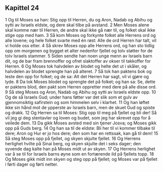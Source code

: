 ## Kapittel 24

1 Og til Moses sa han: Stig opp til Herren, du og Aron, Nadab og Abihu og sytti av Israels eldste, og dere skal tilbe på avstand.
2 Men Moses alene skal komme nær til Herren, de andre skal ikke gå nær til, og folket skal ikke stige opp med ham.
3 Så kom Moses og forkynte folket alle Herrens ord og alle lovene; og hele folket svarte med én røst: Alle de ord Herren har talt, vil vi holde oss etter.
4 Så skrev Moses opp alle Herrens ord, og han sto tidlig opp om morgenen og bygget et alter nedenfor fjellet og tolv støtter for de tolv Israels stammer.
5 Siden sendte han noen unge menn av Israels barn dit, og de bar fram brennoffer og ofret slaktoffer av okser til takkoffer for Herren.
6 Og Moses tok halvdelen av blodet og helte det ut i skåler, og halvdelen av blodet sprengte han på alteret.
7 Så tok han paktens bok og leste den opp for folket; og de sa: Alt det Herren har sagt, vil vi gjøre og lyde.
8 Da tok Moses blodet og sprengte det på folket; og han sa: Se, dette er paktens blod, den pakt som Herren oppretter med dere på alle disse ord.
9 Så steg Moses og Aron, Nadab og Abihu og sytti av Israels eldste opp.
10 Og de så Israels Gud; under hans føtter var det slik som et gulv av gjennomsiktig safirstein og som himmelen selv i klarhet.
11 Og han løftet ikke sin hånd mot de ypperste av Israels barn, men de skuet Gud og spiste og drakk.
12 Og Herren sa til Moses: Stig opp til meg på fjellet og bli der! Så vil jeg gi deg stentavler og loven og budet, som jeg har skrevet opp for å veilede dem.
13 Da gikk Moses avsted med sin tjener Josva; og Moses gikk opp på Guds berg.
14 Og han sa til de eldste: Bli her til vi kommer tilbake til dere; Aron og Hur er jo hos dere; den som har en rettssak, kan gå til dem!
15 Så steg Moses opp på fjellet, og skyen skjulte fjellet.
16 Og Herrens herlighet hvilte på Sinai berg, og skyen skjulte det i seks dager; den syvende dag kalte han på Moses midt ut av skyen.
17 Og Herrens herlighet var å se til for Israels barns øyne som en fortærende ild på fjellets topp.
18 Og Moses gikk midt inn skyen og steg opp på fjellet; og Moses var på fjellet i førti dager og førti netter.
